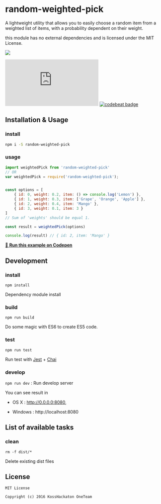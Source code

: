 # random-weighted-pick
A lightweight utility that allows you to easily choose a random item from a weighted list of items, with a probability dependent on their weight.

this module has no external dependencies and is licensed under the MIT License.

![](https://circleci.com/gh/phellipeandrade/random-weighted-pick.svg?circle-token=419638ce524623e596d38a5ce25953266255c9a4)

![](http://img.badgesize.io/https://unpkg.com/random-weighted-pick@latest/dist/index.js)  [![codebeat badge](https://codebeat.co/badges/2472237c-3e96-4098-928f-9762db4b2b4d)](https://codebeat.co/projects/github-com-phellipeandrade-random-weighted-pick-master-71204f75-a323-42b3-a9c3-7ba40dfbdb83)


## Installation & Usage
### install

```sh
npm i -S random-weighted-pick
```

### usage

```js
import weightedPick from 'random-weighted-pick'
// OR
var weightedPick = require('random-weighted-pick');
```

```js

const options = [
    { id: 0, weight: 0.2, item: () => console.log('Lemon') },
    { id: 1, weight: 0.3, item: ['Grape', 'Orange', 'Apple'] },
    { id: 2, weight: 0.4, item: 'Mango' },
    { id: 3, weight: 0.1, item: 3 }
]
// Sum of 'weights' should be equal 1.

const result = weightedPick(options)

console.log(result) // { id: 2, item: 'Mango' }
```
[🔄 **Run this example on Codepen**](https://codepen.io/phellipeandrade/pen/NyyNrX)

## Development
### install
`npm install`

Dependency module install
### build

`npm run build`

Do some magic with ES6 to create ES5 code.

### test

`npm run test`

Run test with [Jest](https://facebook.github.io/jest/) + [Chai](http://chaijs.com)

### develop
`npm run dev` : Run develop server

You can see result in

* OS X : http://0.0.0.0:8080,

* Windows : http://localhost:8080

## List of available tasks

### clean

 `rm -f dist/*`

 Delete existing dist files

## License
```
MIT License

Copyright (c) 2016 KossHackaton OneTeam
```

